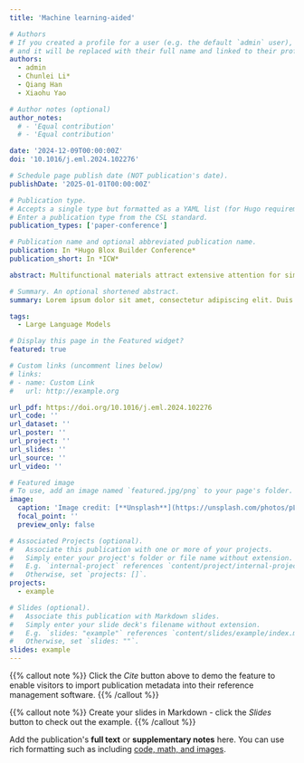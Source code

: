 ```yaml
---
title: 'Machine learning-aided'

# Authors
# If you created a profile for a user (e.g. the default `admin` user), write the username (folder name) here
# and it will be replaced with their full name and linked to their profile.
authors:
  - admin
  - Chunlei Li*
  - Qiang Han
  - Xiaohu Yao  

# Author notes (optional)
author_notes:
  # - 'Equal contribution'
  # - 'Equal contribution'

date: '2024-12-09T00:00:00Z'
doi: '10.1016/j.eml.2024.102276'

# Schedule page publish date (NOT publication's date).
publishDate: '2025-01-01T00:00:00Z'

# Publication type.
# Accepts a single type but formatted as a YAML list (for Hugo requirements).
# Enter a publication type from the CSL standard.
publication_types: ['paper-conference']

# Publication name and optional abbreviated publication name.
publication: In *Hugo Blox Builder Conference*
publication_short: In *ICW*

abstract: Multifunctional materials attract extensive attention for simultaneously satisfying diverse engineering applications, such as protection against mechanical and vibratory intrusions. Here, the mechanical responses and wave attenuation of multi-functional metamaterials at various elastoplastic are custom-designed. An elegant kiri/origami metamaterial is proposed, offering widely tunable mechanical responses and broadband wave attenuation in ultra low-frequencies. The incomparable compression-twist of kresling origami and the prominent local-resonance of kirigami split-rings promote efficient elastic wave polarization and plastic hinges, providing comprehensive protection from elastic to plastic. Kirigami split-rings highlight a fabrication-friendly approach of forming local resonators. Experiments and analyses confirm the reliability and superiority. Leveraging a machine learning-aided framework, optimal and anticipated individual properties and custom multi-performances are achieved for wave attenuation, energy absorption, plateau fluctuations, deformation triggering forces, and load-bearing/plateau forces under various impact levels. The machine learning-aided framework enables rapid multi-objective prediction and customization end-to-end without requiring prior knowledge. This work holds significant potential for the development and application of multi-functional, multi-physical field and multi-scale metamaterials.

# Summary. An optional shortened abstract.
summary: Lorem ipsum dolor sit amet, consectetur adipiscing elit. Duis posuere tellus ac convallis placerat. Proin tincidunt magna sed ex sollicitudin condimentum.

tags:
  - Large Language Models

# Display this page in the Featured widget?
featured: true

# Custom links (uncomment lines below)
# links:
# - name: Custom Link
#   url: http://example.org

url_pdf: https://doi.org/10.1016/j.eml.2024.102276
url_code: ''
url_dataset: ''
url_poster: ''
url_project: ''
url_slides: ''
url_source: ''
url_video: ''

# Featured image
# To use, add an image named `featured.jpg/png` to your page's folder.
image:
  caption: 'Image credit: [**Unsplash**](https://unsplash.com/photos/pLCdAaMFLTE)'
  focal_point: ''
  preview_only: false

# Associated Projects (optional).
#   Associate this publication with one or more of your projects.
#   Simply enter your project's folder or file name without extension.
#   E.g. `internal-project` references `content/project/internal-project/index.md`.
#   Otherwise, set `projects: []`.
projects:
  - example

# Slides (optional).
#   Associate this publication with Markdown slides.
#   Simply enter your slide deck's filename without extension.
#   E.g. `slides: "example"` references `content/slides/example/index.md`.
#   Otherwise, set `slides: ""`.
slides: example
---
```


{{% callout note %}}
Click the _Cite_ button above to demo the feature to enable visitors to import publication metadata into their reference management software.
{{% /callout %}}

{{% callout note %}}
Create your slides in Markdown - click the _Slides_ button to check out the example.
{{% /callout %}}

Add the publication's **full text** or **supplementary notes** here. You can use rich formatting such as including [code, math, and images](https://docs.hugoblox.com/content/writing-markdown-latex/).

